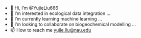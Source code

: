 - 👋 Hi, I’m @YujieLiu666
- 👀 I’m interested in ecological data integration ...
- 🌱 I’m currently learning machine learning ...
- 💞️ I’m looking to collaborate on biogeochemical modelling ...
- 📫 How to reach me yujie.liu@nau.edu

<!---
YujieLiu666/YujieLiu666 is a ✨ special ✨ repository because its `README.md` (this file) appears on your GitHub profile.
You can click the Preview link to take a look at your changes.
--->
